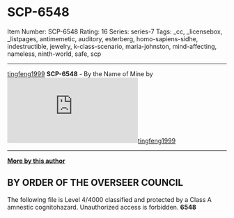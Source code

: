 # SCP-6548
Item Number: SCP-6548
Rating: 16
Series: series-7
Tags: _cc, _licensebox, _listpages, antimemetic, auditory, esterberg, homo-sapiens-sidhe, indestructible, jewelry, k-class-scenario, maria-johnston, mind-affecting, nameless, ninth-world, safe, scp

---

[tingfeng1999](javascript:;)
**SCP-6548** \- By the Name of Mine by [![tingfeng1999](https://www.wikidot.com/avatar.php?userid=8132934&amp;size=small&amp;timestamp=1720410711)](http://www.wikidot.com/user:info/tingfeng1999)[tingfeng1999](http://www.wikidot.com/user:info/tingfeng1999)
* * *
**[More by this author](https://scp-wiki.wikidot.com/tingfeng1999-author-page)**
  

## BY ORDER OF THE OVERSEER COUNCIL
The following file is Level 4/4000 classified and protected by a Class A amnestic cognitohazard. Unauthorized access is forbidden.
**6548**
  